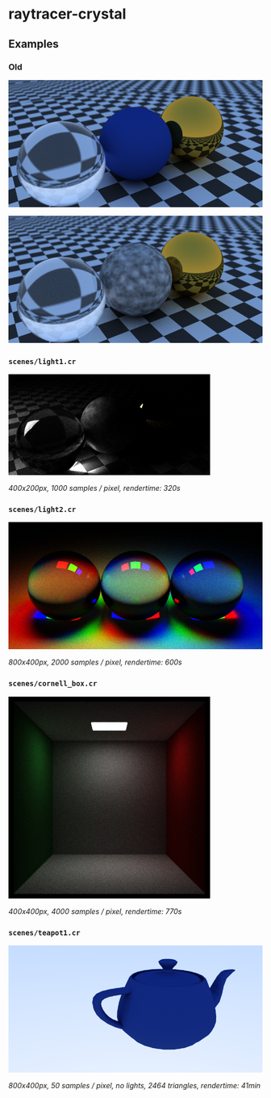 # raytracer-crystal

## Examples

### Old

![](images/texture1.png)

![](images/perlin1.png)

### `scenes/light1.cr`

![](images/light1.png)

_400x200px, 1000 samples / pixel, rendertime: 320s_

### `scenes/light2.cr`

![](images/light2.png)

_800x400px, 2000 samples / pixel, rendertime: 600s_

### `scenes/cornell_box.cr`

![](images/cornell.png)

_400x400px, 4000 samples / pixel, rendertime: 770s_

### `scenes/teapot1.cr`

![](images/teapot1.png)

_800x400px, 50 samples / pixel, no lights, 2464 triangles, rendertime: 41min_
